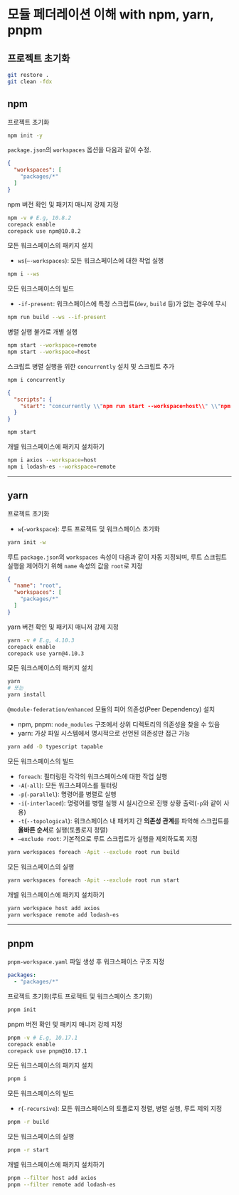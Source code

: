 # 모듈 페더레이션 이해 with npm, yarn, pnpm

## 프로젝트 초기화

```bash
git restore .
git clean -fdx
```

## npm

프로젝트 초기화

```bash
npm init -y
```

`package.json`의 `workspaces` 옵션을 다음과 같이 수정.

```json
{
  "workspaces": [
    "packages/*"
  ]
}
```

npm 버전 확인 및 패키지 매니저 강제 지정

```bash
npm -v # E.g, 10.8.2
corepack enable
corepack use npm@10.8.2
```

모든 워크스페이스의 패키지 설치

- `ws`(`—-workspaces`): 모든 워크스페이스에 대한 작업 실행

```bash
npm i --ws
```

모든 워크스페이스의 빌드

- `-if-present`: 워크스페이스에 특정 스크립트(`dev`, `build` 등)가 없는 경우에 무시

```bash
npm run build --ws --if-present
```

병렬 실행 불가로 개별 실행

```bash
npm start --workspace=remote
npm start --workspace=host
```

스크립트 병렬 실행을 위한 `concurrently` 설치 및 스크립트 추가

```bash
npm i concurrently
```

```json
{
  "scripts": {
    "start": "concurrently \\"npm run start --workspace=host\\" \\"npm run start --workspace=remote\\""
  }
}
```

```bash
npm start
```

개별 워크스페이스에 패키지 설치하기

```bash
npm i axios --workspace=host
npm i lodash-es --workspace=remote
```

---

## yarn

프로젝트 초기화

- `w`(`-workspace`): 루트 프로젝트 및 워크스페이스 초기화

```bash
yarn init -w
```

루트 `package.json`의  `workspaces` 속성이 다음과 같이 자동 지정되며, 루트 스크립트 실행을 제어하기 위해 `name` 속성의 값을 `root`로 지정

```json
{
  "name": "root",
  "workspaces": [
    "packages/*"
  ]
}
```

yarn 버전 확인 및 패키지 매니저 강제 지정

```bash
yarn -v # E.g, 4.10.3
corepack enable
corepack use yarn@4.10.3
```

모든 워크스페이스의 패키지 설치

```bash
yarn
# 또는
yarn install
```

`@module-federation/enhanced` 모듈의 피어 의존성(Peer Dependency) 설치

- npm, pnpm: `node_modules` 구조에서 상위 디렉토리의 의존성을 찾을 수 있음
- yarn: 가상 파일 시스템에서 명시적으로 선언된 의존성만 접근 가능

```bash
yarn add -D typescript tapable
```

모든 워크스페이스의 빌드

- `foreach`: 필터링된 각각의 워크스페이스에 대한 작업 실행
- `-A`(`-all`): 모든 워크스페이스를 필터링
- `-p`(`-parallel`): 명령어를 병렬로 실행
- `-i`(`-interlaced`): 명령어를 병렬 실행 시 실시간으로 진행 상황 출력(`-p`와 같이 사용)
- `-t`(`--topological`): 워크스페이스 내 패키지 간 **의존성 관계**를 파악해 스크립트를 **올바른 순서**로 실행(토폴로지 정렬)
- `—exclude root`: 기본적으로 루트 스크립트가 실행을 제외하도록 지정

```bash
yarn workspaces foreach -Apit --exclude root run build
```

모든 워크스페이스의 실행

```bash
yarn workspaces foreach -Apit --exclude root run start
```

개별 워크스페이스에 패키지 설치하기

```bash
yarn workspace host add axios
yarn workspace remote add lodash-es
```

---

## pnpm

`pnpm-workspace.yaml` 파일 생성 후 워크스페이스 구조 지정

```yaml
packages:
  - "packages/*"
```

프로젝트 초기화(루트 프로젝트 및 워크스페이스 초기화)

```bash
pnpm init
```

pnpm 버전 확인 및 패키지 매니저 강제 지정

```bash
pnpm -v # E.g, 10.17.1
corepack enable
corepack use pnpm@10.17.1
```

모든 워크스페이스의 패키지 설치

```bash
pnpm i
```

모든 워크스페이스의 빌드

- `r`(`-recursive`): 모든 워크스페이스의 토폴로지 정렬, 병렬 실행, 루트 제외 지정

```bash
pnpm -r build
```

모든 워크스페이스의 실행

```bash
pnpm -r start
```

개별 워크스페이스에 패키지 설치하기

```bash
pnpm --filter host add axios
pnpm --filter remote add lodash-es
```